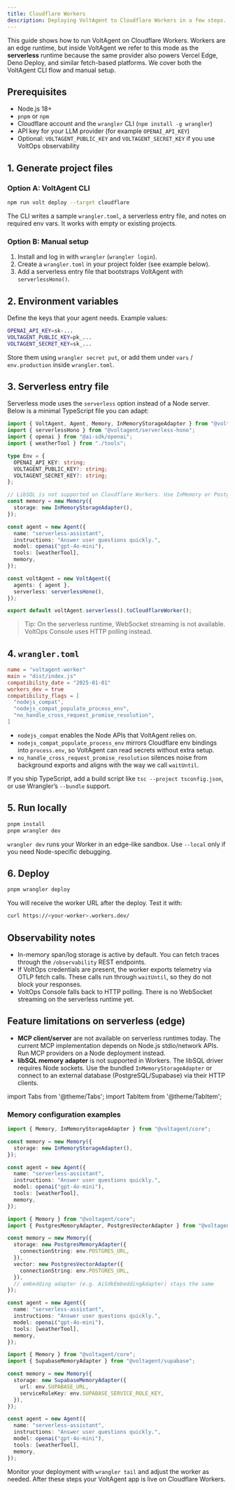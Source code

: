 ```yaml
---
title: Cloudflare Workers
description: Deploying VoltAgent to Cloudflare Workers in a few steps.
---
```


This guide shows how to run VoltAgent on Cloudflare Workers. Workers are an edge runtime, but inside VoltAgent we refer to this mode as the **serverless** runtime because the same provider also powers Vercel Edge, Deno Deploy, and similar fetch-based platforms. We cover both the VoltAgent CLI flow and manual setup.

## Prerequisites

- Node.js 18+
- `pnpm` or `npm`
- Cloudflare account and the `wrangler` CLI (`npm install -g wrangler`)
- API key for your LLM provider (for example `OPENAI_API_KEY`)
- Optional: `VOLTAGENT_PUBLIC_KEY` and `VOLTAGENT_SECRET_KEY` if you use VoltOps observability

## 1. Generate project files

### Option A: VoltAgent CLI

```bash
npm run volt deploy --target cloudflare
```

The CLI writes a sample `wrangler.toml`, a serverless entry file, and notes on required env vars. It works with empty or existing projects.

### Option B: Manual setup

1. Install and log in with `wrangler` (`wrangler login`).
2. Create a `wrangler.toml` in your project folder (see example below).
3. Add a serverless entry file that bootstraps VoltAgent with `serverlessHono()`.

## 2. Environment variables

Define the keys that your agent needs. Example values:

```bash
OPENAI_API_KEY=sk-...
VOLTAGENT_PUBLIC_KEY=pk_...
VOLTAGENT_SECRET_KEY=sk_...
```

Store them using `wrangler secret put`, or add them under `vars` / `env.production` inside `wrangler.toml`.

## 3. Serverless entry file

Serverless mode uses the `serverless` option instead of a Node server. Below is a minimal TypeScript file you can adapt:

```ts title="src/index.ts"
import { VoltAgent, Agent, Memory, InMemoryStorageAdapter } from "@voltagent/core";
import { serverlessHono } from "@voltagent/serverless-hono";
import { openai } from "@ai-sdk/openai";
import { weatherTool } from "./tools";

type Env = {
  OPENAI_API_KEY: string;
  VOLTAGENT_PUBLIC_KEY?: string;
  VOLTAGENT_SECRET_KEY?: string;
};

// LibSQL is not supported on Cloudflare Workers. Use InMemory or Postgres/Supabase instead.
const memory = new Memory({
  storage: new InMemoryStorageAdapter(),
});

const agent = new Agent({
  name: "serverless-assistant",
  instructions: "Answer user questions quickly.",
  model: openai("gpt-4o-mini"),
  tools: [weatherTool],
  memory,
});

const voltAgent = new VoltAgent({
  agents: { agent },
  serverless: serverlessHono(),
});

export default voltAgent.serverless().toCloudflareWorker();
```

> Tip: On the serverless runtime, WebSocket streaming is not available. VoltOps Console uses HTTP polling instead.

## 4. `wrangler.toml`

```toml
name = "voltagent-worker"
main = "dist/index.js"
compatibility_date = "2025-01-01"
workers_dev = true
compatibility_flags = [
  "nodejs_compat",
  "nodejs_compat_populate_process_env",
  "no_handle_cross_request_promise_resolution",
]
```

- `nodejs_compat` enables the Node APIs that VoltAgent relies on.
- `nodejs_compat_populate_process_env` mirrors Cloudflare env bindings into `process.env`, so VoltAgent can read secrets without extra setup.
- `no_handle_cross_request_promise_resolution` silences noise from background exports and aligns with the way we call `waitUntil`.

If you ship TypeScript, add a build script like `tsc --project tsconfig.json`, or use Wrangler’s `--bundle` support.

## 5. Run locally

```bash
pnpm install
pnpm wrangler dev
```

`wrangler dev` runs your Worker in an edge-like sandbox. Use `--local` only if you need Node-specific debugging.

## 6. Deploy

```bash
pnpm wrangler deploy
```

You will receive the worker URL after the deploy. Test it with:

```bash
curl https://<your-worker>.workers.dev/
```

## Observability notes

- In-memory span/log storage is active by default. You can fetch traces through the `/observability` REST endpoints.
- If VoltOps credentials are present, the worker exports telemetry via OTLP fetch calls. These calls run through `waitUntil`, so they do not block your responses.
- VoltOps Console falls back to HTTP polling. There is no WebSocket streaming on the serverless runtime yet.

## Feature limitations on serverless (edge)

- **MCP client/server** are not available on serverless runtimes today. The current MCP implementation depends on Node.js stdio/network APIs. Run MCP providers on a Node deployment instead.
- **libSQL memory adapter** is not supported in Workers. The libSQL driver requires Node sockets. Use the bundled `InMemoryStorageAdapter` or connect to an external database (PostgreSQL/Supabase) via their HTTP clients.

import Tabs from '@theme/Tabs';
import TabItem from '@theme/TabItem';

### Memory configuration examples

<Tabs>
  <TabItem value="in-memory" label="In-memory (default)" default>

```ts
import { Memory, InMemoryStorageAdapter } from "@voltagent/core";

const memory = new Memory({
  storage: new InMemoryStorageAdapter(),
});

const agent = new Agent({
  name: "serverless-assistant",
  instructions: "Answer user questions quickly.",
  model: openai("gpt-4o-mini"),
  tools: [weatherTool],
  memory,
});
```

  </TabItem>
  <TabItem value="postgres" label="PostgreSQL">

```ts
import { Memory } from "@voltagent/core";
import { PostgresMemoryAdapter, PostgresVectorAdapter } from "@voltagent/postgres";

const memory = new Memory({
  storage: new PostgresMemoryAdapter({
    connectionString: env.POSTGRES_URL,
  }),
  vector: new PostgresVectorAdapter({
    connectionString: env.POSTGRES_URL,
  }),
  // embedding adapter (e.g. AiSdkEmbeddingAdapter) stays the same
});

const agent = new Agent({
  name: "serverless-assistant",
  instructions: "Answer user questions quickly.",
  model: openai("gpt-4o-mini"),
  tools: [weatherTool],
  memory,
});
```

  </TabItem>
  <TabItem value="supabase" label="Supabase">

```ts
import { Memory } from "@voltagent/core";
import { SupabaseMemoryAdapter } from "@voltagent/supabase";

const memory = new Memory({
  storage: new SupabaseMemoryAdapter({
    url: env.SUPABASE_URL,
    serviceRoleKey: env.SUPABASE_SERVICE_ROLE_KEY,
  }),
});

const agent = new Agent({
  name: "serverless-assistant",
  instructions: "Answer user questions quickly.",
  model: openai("gpt-4o-mini"),
  tools: [weatherTool],
  memory,
});
```

  </TabItem>
</Tabs>

Monitor your deployment with `wrangler tail` and adjust the worker as needed. After these steps your VoltAgent app is live on Cloudflare Workers.
